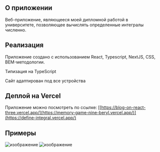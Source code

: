## О приложении

Веб-приложение, являющееся моей дипломной работой в университете, позволяющее вычислять определенные интегралы численно.

## Реализация

Приложение создано с использованием React, Typescript, NextJS, CSS, BEM-методологии.

Типизация на TypeScript

Сайт адаптирован под все устройства

## Деплой на Vercel

Приложение можно посмотреть по ссылке:
[[https://blog-on-react-three.vercel.app/](https://memory-game-nine-beryl.vercel.app/)](https://define-integral.vercel.app/)

## Примеры

![изображение](https://github.com/Suyukee/define-integral/assets/39066019/c5546b2c-5c78-4aaa-93c3-825ff0f09d9c)
![изображение](https://github.com/Suyukee/define-integral/assets/39066019/954e6a8f-f4fc-4c20-8a7f-84e4cd196851)



